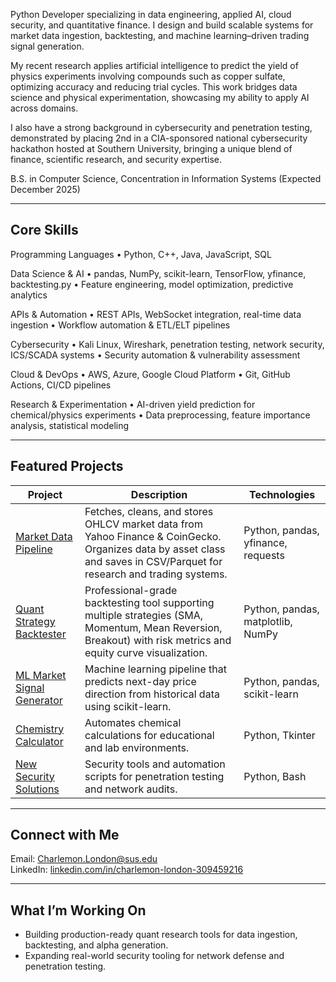 Python Developer specializing in data engineering, applied AI, cloud security, and quantitative finance. I design and build scalable systems for market data ingestion, backtesting, and machine learning–driven trading signal generation.

My recent research applies artificial intelligence to predict the yield of physics experiments involving compounds such as copper sulfate, optimizing accuracy and reducing trial cycles. This work bridges data science and physical experimentation, showcasing my ability to apply AI across domains.

I also have a strong background in cybersecurity and penetration testing, demonstrated by placing 2nd in a CIA-sponsored national cybersecurity hackathon hosted at Southern University, bringing a unique blend of finance, scientific research, and security expertise.

B.S. in Computer Science, Concentration in Information Systems (Expected December 2025)

---

## Core Skills
Programming Languages
	•	Python, C++, Java, JavaScript, SQL

Data Science & AI
	•	pandas, NumPy, scikit-learn, TensorFlow, yfinance, backtesting.py
	•	Feature engineering, model optimization, predictive analytics

APIs & Automation
	•	REST APIs, WebSocket integration, real-time data ingestion
	•	Workflow automation & ETL/ELT pipelines

Cybersecurity
	•	Kali Linux, Wireshark, penetration testing, network security, ICS/SCADA systems
	•	Security automation & vulnerability assessment

Cloud & DevOps
	•	AWS, Azure, Google Cloud Platform
	•	Git, GitHub Actions, CI/CD pipelines

Research & Experimentation
	•	AI-driven yield prediction for chemical/physics experiments
	•	Data preprocessing, feature importance analysis, statistical modeling

---

## Featured Projects

| Project | Description | Technologies |
|---------|-------------|--------------|
| [Market Data Pipeline](https://github.com/Charlemon23/market-data-pipeline) | Fetches, cleans, and stores OHLCV market data from Yahoo Finance & CoinGecko. Organizes data by asset class and saves in CSV/Parquet for research and trading systems. | Python, pandas, yfinance, requests |
| [Quant Strategy Backtester](https://github.com/Charlemon23/quant-strategy-backtester) | Professional-grade backtesting tool supporting multiple strategies (SMA, Momentum, Mean Reversion, Breakout) with risk metrics and equity curve visualization. | Python, pandas, matplotlib, NumPy |
| [ML Market Signal Generator](https://github.com/Charlemon23/ml-market-signal-generator) | Machine learning pipeline that predicts next-day price direction from historical data using scikit-learn. | Python, pandas, scikit-learn |
| [Chemistry Calculator](https://github.com/Charlemon23/chemistry-calculator) | Automates chemical calculations for educational and lab environments. | Python, Tkinter |
| [New Security Solutions](https://github.com/Charlemon23/new-security-solutions) | Security tools and automation scripts for penetration testing and network audits. | Python, Bash |

---

##  Connect with Me
Email: [Charlemon.London@sus.edu](mailto:Charlemon.London@sus.edu)  
LinkedIn: [linkedin.com/in/charlemon-london-309459216](https://linkedin.com/in/charlemon-london-309459216)  

---

## What I’m Working On
- Building production-ready quant research tools for data ingestion, backtesting, and alpha generation.  
- Expanding real-world security tooling for network defense and penetration testing.
